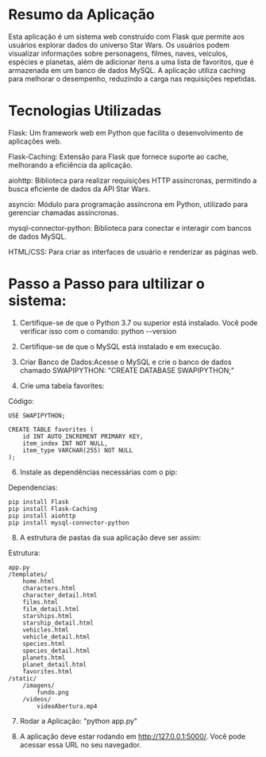 # Resumo da Aplicação
Esta aplicação é um sistema web construído com Flask que permite aos usuários explorar dados do universo Star Wars. Os usuários podem visualizar informações sobre personagens, filmes, naves, veículos, espécies e planetas, além de adicionar itens a uma lista de favoritos, que é armazenada em um banco de dados MySQL. A aplicação utiliza caching para melhorar o desempenho, reduzindo a carga nas requisições repetidas.

# Tecnologias Utilizadas
Flask: Um framework web em Python que facilita o desenvolvimento de aplicações web.

Flask-Caching: Extensão para Flask que fornece suporte ao cache, melhorando a eficiência da aplicação.

aiohttp: Biblioteca para realizar requisições HTTP assíncronas, permitindo a busca eficiente de dados da API Star Wars.

asyncio: Módulo para programação assíncrona em Python, utilizado para gerenciar chamadas assíncronas.

mysql-connector-python: Biblioteca para conectar e interagir com bancos de dados MySQL.

HTML/CSS: Para criar as interfaces de usuário e renderizar as páginas web.

# Passo a Passo para ultilizar o sistema:
 1. Certifique-se de que o Python 3.7 ou superior está instalado. Você pode verificar isso com o comando: python --version
    
 2. Certifique-se de que o MySQL está instalado e em execução.
 
 3. Criar Banco de Dados:Acesse o MySQL e crie o banco de dados chamado SWAPIPYTHON: "CREATE DATABASE SWAPIPYTHON;"
    
 4. Crie uma tabela favorites:

Código:

    USE SWAPIPYTHON;

    CREATE TABLE favorites (
        id INT AUTO_INCREMENT PRIMARY KEY,
        item_index INT NOT NULL,
        item_type VARCHAR(255) NOT NULL
    );


6. Instale as dependências necessárias com o pip:

Dependencias:

    pip install Flask
    pip install Flask-Caching
    pip install aiohttp
    pip install mysql-connector-python
   
8. A estrutura de pastas da sua aplicação deve ser assim:

Estrutura:

    app.py 
    /templates/
        home.html
        characters.html
        character_detail.html
        films.html
        film_detail.html
        starships.html
        starship_detail.html
        vehicles.html
        vehicle_detail.html
        species.html
        species_detail.html
        planets.html
        planet_detail.html
        favorites.html
    /static/
        /imagens/
            fundo.png
        /videos/
            videoAbertura.mp4
            

7. Rodar a Aplicação: "python app.py"
   
8. A aplicação deve estar rodando em http://127.0.0.1:5000/. Você pode acessar essa URL no seu navegador.
